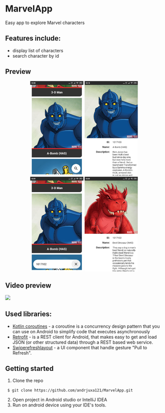 # MarvelApp

Easy app to explore Marvel characters

## Features include:
* display list of characters
* search character by id

## Preview
<p align="center">
    <img src="assets/img_list.jpg" width='170'/>
    <img src="assets/img_details.jpg" width='170'/>
    <img src="assets/img_search_query.jpg" width='170'/>
    <img src="assets/img_search_result.jpg" width='170'/>
</p>

## Video preview
<img src="assets/video_preview.gif" width='200'/>

## Used libraries:
* [Kotlin coroutines](https://developer.android.com/kotlin/coroutines) - a coroutine is a concurrency design pattern that you can use on Android to simplify code that executes asynchronously
* [Retrofit](https://square.github.io/retrofit/) - is a REST client for Android, that makes easy to get and load JSON (or other structured data) through a REST based web service.
* [Swiperefreshlayout](https://developer.android.com/jetpack/androidx/releases/swiperefreshlayout) - a UI component that handle gesture "Pull to Refresh".

## Getting started
1. Clone the repo
```
 $ git clone https://github.com/andrjuxa121/MarvelApp.git
 ```
2. Open project in Android studio or IntelliJ IDEA
3. Run on android device using your IDE's tools.